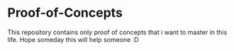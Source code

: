 # Proof-of-Concepts
This repository contains only proof of concepts that i want to master in this life. Hope someday this will help someone :D
